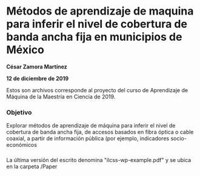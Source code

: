 # Métodos de aprendizaje de maquina para inferir el nivel de cobertura de banda ancha fija en municipios  de México

**César Zamora Martínez**

**12 de diciembre de 2019**

Estos son archivos corresponde al proyecto del curso de Aprendizaje de Máquina de la Maestría en Ciencia de 2019.

### Objetivo

Explorar métodos de aprendizaje de máquina para inferir el nivel de cobertura de banda ancha fija, de accesos basados en fibra óptica o cable coaxial, a partir de información pública (por ejemplo, indicadores socio-económicos

###

La última versión del escrito denomina "ilcss-wp-example.pdf" y se ubica en la carpeta /Paper
